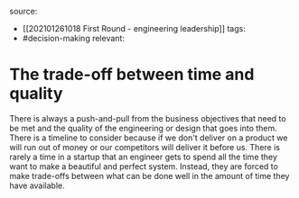 source: 
- [[202101261018 First Round - engineering leadership]]
tags:
- #decision-making 
relevant:

# The trade-off between time and quality

There is always a push-and-pull from the business objectives that need to be met and the quality of the engineering or design that goes into them. There is a timeline to consider because if we don't deliver on a product we will run out of money or our competitors will deliver it before us. There is rarely a time in a startup that an engineer gets to spend all the time they want to make a beautiful and perfect system. Instead, they are forced to make trade-offs between what can be done well in the amount of time they have available.

